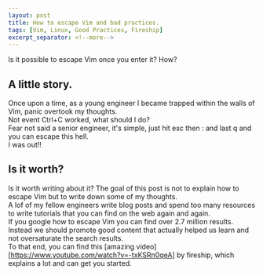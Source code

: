 ```yaml
---
layout: post
title: How to escape Vim and bad practices.
tags: [Vim, Linux, Good Practices, Fireship]
excerpt_separator: <!--more-->
---
```


Is it possible to escape Vim once you enter it? How?
<!--more-->

## A little story.
Once upon a time, as a young engineer I became trapped within the walls of Vim, panic overtook my thoughts.</br>
Not event Ctrl+C worked, what should I do?</br>
Fear not said a senior engineer, it's simple, just hit esc then : and last q and you can escape this hell.</br>
I was out!!</br>

## Is it worth?
Is it worth writing about it? The goal of this post is not to explain how to escape Vim but to write down some of my thoughts.</br>
A lof of my fellow engineers write blog posts and spend too many resources to write tutorials that you can find on the web again and again.</br>
If you google how to escape Vim you can find over 2.7 million results.</br>
Instead we should promote good content that actually helped us learn and not oversaturate the search results.</br>
To that end, you can find this [amazing video][https://www.youtube.com/watch?v=-txKSRn0qeA] by fireship, which explains a lot and can get you started.</br>


